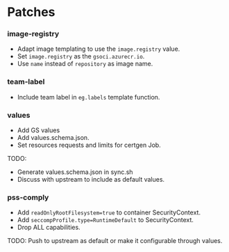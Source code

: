 # Patches

### image-registry

- Adapt image templating to use the `image.registry` value.
- Set `image.registry` as the `gsoci.azurecr.io`.
- Use `name` instead of `repository` as image name.

### team-label

- Include team label in `eg.labels` template function.

### values

- Add GS values
- Add values.schema.json.
- Set resources requests and limits for certgen Job.

TODO: 
- Generate values.schema.json in sync.sh
- Discuss with upstream to include as default values.

### pss-comply

- Add `readOnlyRootFilesystem=true` to container SecurityContext.
- Add `seccompProfile.type=RuntimeDefault` to SecurityContext.
- Drop ALL capabilities.

TODO: Push to upstream as default or make it configurable through values.

